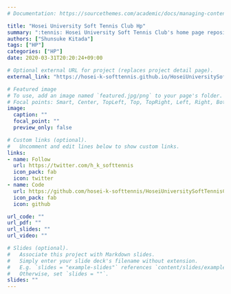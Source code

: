 ```yaml
---
# Documentation: https://sourcethemes.com/academic/docs/managing-content/

title: "Hosei University Soft Tennis Club Hp"
summary: ":tennis: Hosei University Soft Tennis Club's home page repository."
authors: ["Shunsuke Kitada"]
tags: ["HP"]
categories: ["HP"]
date: 2020-03-31T20:20:24+09:00

# Optional external URL for project (replaces project detail page).
external_link: "https://hosei-k-softtennis.github.io/HoseiUniversitySoftTennisClubHP/"

# Featured image
# To use, add an image named `featured.jpg/png` to your page's folder.
# Focal points: Smart, Center, TopLeft, Top, TopRight, Left, Right, BottomLeft, Bottom, BottomRight.
image:
  caption: ""
  focal_point: ""
  preview_only: false

# Custom links (optional).
#   Uncomment and edit lines below to show custom links.
links:
- name: Follow
  url: https://twitter.com/h_k_softtennis
  icon_pack: fab
  icon: twitter
- name: Code
  url: https://github.com/hosei-k-softtennis/HoseiUniversitySoftTennisClubHP
  icon_pack: fab
  icon: github

url_code: ""
url_pdf: ""
url_slides: ""
url_video: ""

# Slides (optional).
#   Associate this project with Markdown slides.
#   Simply enter your slide deck's filename without extension.
#   E.g. `slides = "example-slides"` references `content/slides/example-slides.md`.
#   Otherwise, set `slides = ""`.
slides: ""
---
```

